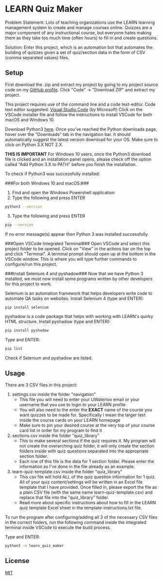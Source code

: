 # LEARN Quiz Maker
Problem Statement: Lots of teaching organizations use the LEARN learning management system to create and manage courses online. Quizzes are a major component of any instructional course, but everyone hates making them as they take too much time (often hours) to fill in and create questions. 

Solution: Enter this project, which is an automation bot that automates the building of quizzes given a set of quiz/section data in the form of CSV (comma separated values) files.

## Setup
First download the .zip and extract my project by going to my project source code on my [GitHub profile](https://github.com/lekangwang/learn-quiz-maker). 
Click "Code" -> "Download ZIP" and extract my project.

This project requires use of the command line and a code text-editor. 
Code text editor suggested: [Visual Studio Code](https://code.visualstudio.com/docs/setup/setup-overview) (by Microsoft)
Click on the VSCode installer file and follow the instructions to install VSCode for both macOS and Windows 10. 

Download Python3 [here](https://www.python.org/downloads/).
Once you've reached the Python downloads page, hover over the "Downloads" tab in the navigation bar. It should automatically suggest the latest version download for your OS. Make sure to click on Python 3.X NOT 2.X.

**THIS IS IMPORTANT**
For Windows 10 users, once the Python3 download file is clicked and an installation panel opens, please check off the option called "Add Python 3.X to PATH" before you finish the installation. 

To check if Python3 was successfully installed: 

###For both Windows 10 and macOS:###
1. Find and open the Windows Powershell application
2. Type the following and press ENTER
```bash 
python3 --version
```

3. Type the following and press ENTER
```bash
pip --version
```
If no error message(s) appear then Python 3 was installed successfully.

###Open VSCode Integrated Terminal###
Open VSCode and select this project folder to be opened. Click on "View" in the actions bar on the top and click "Terminal". A terminal prompt should open up at the bottom in the VSCode window. This is where you will type further commands to configure/run this project.

###Install Selenium 4 and pyshadow###
Now that we have Python 3 installed, we must now install some programs written by other developers for this project to work.

Selenium is an automation framework that helps developers write code to automate QA tasks on websites. 
Install Selenium 4 (type and ENTER):
```bash
pip install selenium
```

pyshadow is a code package that helps with working with LEARN's quirky HTML structure. 
Install pyshadow (type and ENTER):
```bash
pip install pyshadow
```

Type and ENTER:
```bash 
pip list
```
Check if Selenium and pyshadow are listed. 

## Usage
There are 3 CSV files in this project:
1. settings.csv inside the folder "navigation"
    - This file you will need to enter your UWaterloo email or your username that you use to login to your LEARN profile
    - You will also need to the enter the **EXACT** name of the course you want quizzes to be made for. Specifically I mean the larger text inside the course cards on your LEARN homepage
    - Make sure to pin your desired course at the very top of your course card list in order for my program to find it
2. sections.csv inside the folder "quiz_library"
    - This to make several sections if the quiz requires it. My program will not create the overarching quiz folder, it will only create the section folders inside with quiz questions separated into the appropriate section folder. 
    - Each row of this file is the data for 1 section folder. Please enter the information as I've done in the file already as an example.
3. learn-quiz-template.csv inside the folder "quiz_library"
    - This csv file will hold ALL of the quiz question information for 1 quiz. All of your quiz content/settings will be written in an Excel file template that I have provided. Once filled in, please export the file as a plain CSV file (with the same name learn-quiz-template.csv) and replace that file into the "quiz_library" folder.
    - Read more about specific instructions about how to fill in the LEARN quiz template Excel sheet in the template-instructions.txt file. 

To run the program after configuring/adding all 3 of the necessary CSV files in the correct folders, run the following command inside the integrated terminal inside VSCode to execute the build process. 

Type and ENTER:
```bash
python3 -m learn_quiz_maker
```

## License
[MIT](https://choosealicense.com/licenses/mit/)
